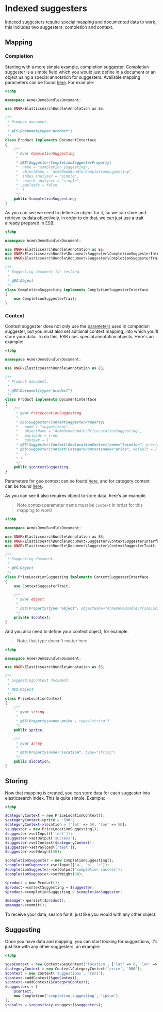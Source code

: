 # Indexed suggesters

Indexed suggesters require special mapping and documented data to work, this includes two suggesters: completion and context.

## Mapping

### Completion
Starting with a more simple example, completion suggester.
Completion suggester is a simple field which you would just define in a document or an object using a special annotation for suggesters.
Available mapping parameters can be found [here][completion_mapping_parameters].
For example:

```php
<?php

namespace Acme\DemoBundle\Document;

use ONGR\ElasticsearchBundle\Annotation as ES;

/**
 * Product document.
 *
 * @ES\Document(type="product")
 */
class Product implements DocumentInterface
{
    /**
     * @var CompletionSuggesting
     *
     * @ES\Suggester\CompletionSuggesterProperty(
     *  name = "completion_suggesting",
     *  objectName = "AcmeDemoBundle:CompletionSuggesting",
     *  index_analyzer = "simple",
     *  search_analyzer = "simple",
     *  payloads = false,
     *  )
     */
    public $completionSuggesting;
}
```

As you can see we need to define an object for it, so we can store and retrieve its data objectively.
In order to do that, we can just use a trait already prepared in ESB.

```php
<?php

namespace Acme\DemoBundle\Document;

use ONGR\ElasticsearchBundle\Annotation as ES;
use ONGR\ElasticsearchBundle\Document\Suggester\CompletionSuggesterInterface;
use ONGR\ElasticsearchBundle\Document\Suggester\CompletionSuggesterTrait;

/**
 * Suggesting document for testing.
 *
 * @ES\Object
 */
class CompletionSuggesting implements CompletionSuggesterInterface
{
    use CompletionSuggesterTrait;
}
```

### Context

Context suggester does not only use the [parameters][completion_mapping_parameters] used in completion suggester, but you must also set aditional context mapping, into which you'll store your data.
To do this, ESB uses special annotation objects.
Here's an example:

```php
<?php

namespace Acme\DemoBundle\Document;

use ONGR\ElasticsearchBundle\Annotation as ES;

/**
 * Product document.
 *
 * @ES\Document(type="product")
 */
class Product implements DocumentInterface
{
    /**
     * @var PriceLocationSuggesting
     *
     * @ES\Suggester\ContextSuggesterProperty(
     *   name = "suggestions",
     *   objectName = "AcmeDemoBundle:PriceLocationSuggesting",
     *   payloads = true,
     *   context = {
     * @ES\Suggester\Context\GeoLocationContext(name="location", precision = "5m", neighbors = true, default = "u33"),
     * @ES\Suggester\Context\CategoryContext(name="price", default = {"red", "green"}, path = "description")
     *   }
     * )
     */
    public $contextSuggesting;
}
```
Parameters for geo context can be found [here][geo_mapping], and for category context can be found [here][category_mapping].

As you can see it also requires object to store data, here's an example.

> Note context parameter name must be `context` in order for this mapping to work!

```php
<?php

namespace Acme\DemoBundle\Document;

use ONGR\ElasticsearchBundle\Annotation as ES;
use ONGR\ElasticsearchBundle\Document\Suggester\ContextSuggesterInterface;
use ONGR\ElasticsearchBundle\Document\Suggester\ContextSuggesterTrait;

/**
 * Suggesting document.
 *
 * @ES\Object
 */
class PriceLocationSuggesting implements ContextSuggesterInterface
{
    use ContextSuggesterTrait;

    /**
     * @var object
     *
     * @ES\Property(type="object", objectName="AcmeDemoBundle:PriceLocationContext", name="context")
     */
    private $context;
}
```

And you also need to define your context object, for example.

> Note, that type doesn't matter here.

```php
<?php

namespace Acme\DemoBundle\Document;

use ONGR\ElasticsearchBundle\Annotation as ES;

/**
 * SuggestingContext document.
 *
 * @ES\Object
 */
class PriceLocationContext
{
    /**
     * @var string
     *
     * @ES\Property(name="price", type="string")
     */
    public $price;

    /**
     * @var array
     *
     * @ES\Property(name="location", type="string")
     */
    public $location;
}
```

## Storing

Now that mapping is created, you can store data for each suggester into elasticsearch index.
This is quite simple.
Example:
```php
<?php

$categoryContext = new PriceLocationContext();
$categoryContext->price = '500';
$categoryContext->location = ['lat' => 50, 'lon' => 50];
$suggester = new PriceLocationSuggesting();
$suggester->setInput(['test']);
$suggester->setOutput('success');
$suggester->setContext($categoryContext);
$suggester->setPayload(['test']);
$suggester->setWeight(50);

$completionSuggester = new CompletionSuggesting();
$completionSuggester->setInput(['a', 'b', 'c']);
$completionSuggester->setOutput('completion success');
$completionSuggester->setWeight(30);

$product = new Product();
$product->contextSuggesting = $suggester;
$product->completionSuggesting = $completionSuggester;

$manager->persist($product);
$manager->commit();
```

To receive your data, search for it, just like you would with any other object. 

## Suggesting

Once you have data and mapping, you can start looking for suggestions, it's just like with any other suggesters, an example:
```php
<?php

$geoContext = new Context\GeoContext('location', ['lat' => 0, 'lon' => 0]);
$categoryContext = new Context\CategoryContext('price', '500');
$context = new Context('suggestions', 'cons');
$context->addContext($geoContext);
$context->addContext($categoryContext);
$suggesters = [
    $context,
    new Completion('completion_suggesting', 'ipsum'),
];
$results = $repository->suggest($suggesters);
```

[completion_mapping_parameters]:http://www.elasticsearch.org/guide/en/elasticsearch/reference/current/search-suggesters-completion.html#completion-suggester-mapping
[geo_mapping]:http://www.elasticsearch.org/guide/en/elasticsearch/reference/current/suggester-context.html#_geo_location_mapping
[category_mapping]:http://www.elasticsearch.org/guide/en/elasticsearch/reference/current/suggester-context.html#_category_mapping
